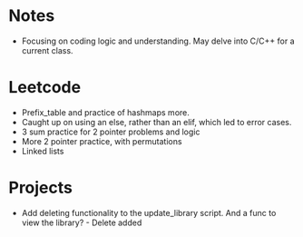 # Notes
- Focusing on coding logic and understanding. May delve into C/C++ for a current class.

# Leetcode
- Prefix_table and practice of hashmaps more. 
- Caught up on using an else, rather than an elif, which led to error cases. 
- 3 sum practice for 2 pointer problems and logic
- More 2 pointer practice, with permutations
- Linked lists

# Projects
- Add deleting functionality to the update_library script. And a func to view the library? - Delete added

